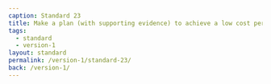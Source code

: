 ```yaml
---
caption: Standard 23
title: Make a plan (with supporting evidence) to achieve a low cost per transaction across the digital and assisted digital service. Report performance data on the Performance Platform.
tags:
  - standard
  - version-1
layout: standard
permalink: /version-1/standard-23/
back: /version-1/
---
```

